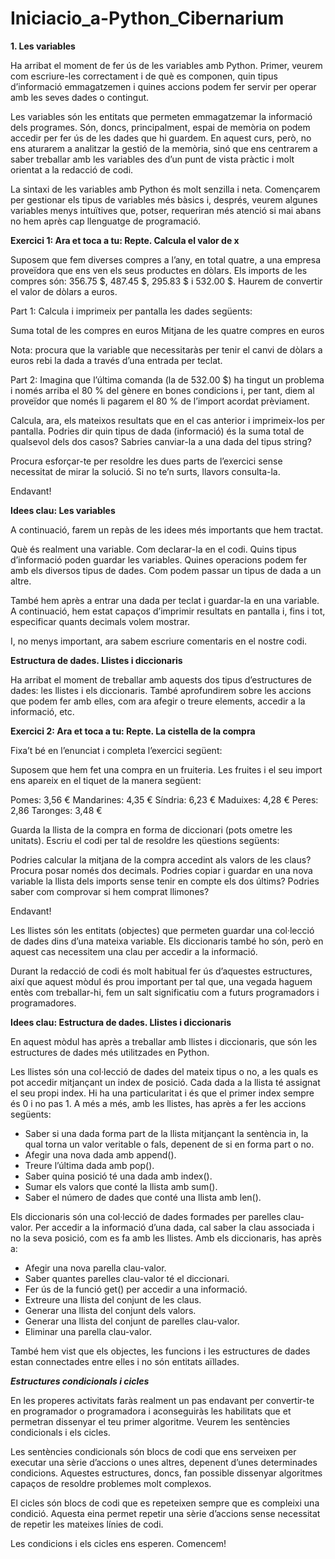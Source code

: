 # Iniciacio_a-Python_Cibernarium
**1. Les variables**

Ha arribat el moment de fer ús de les variables amb Python. Primer, veurem com escriure-les correctament i de què es componen, quin tipus d’informació emmagatzemen i quines accions podem fer servir per operar amb les seves dades o contingut.

Les variables són les entitats que permeten emmagatzemar la informació dels programes. Són, doncs, principalment, espai de memòria on podem accedir per fer ús de les dades que hi guardem. En aquest curs, però, no ens aturarem a analitzar la gestió de la memòria, sinó que ens centrarem a saber treballar amb les variables des d’un punt de vista pràctic i molt orientat a la redacció de codi.

La sintaxi de les variables amb Python és molt senzilla i neta. Començarem per gestionar els tipus de variables més bàsics i, després, veurem algunes variables menys intuïtives que, potser, requeriran més atenció si mai abans no hem après cap llenguatge de programació.

**Exercici 1: Ara et toca a tu: Repte. Calcula el valor de x**

Suposem que fem diverses compres a l’any, en total quatre, a una empresa proveïdora que ens ven els seus productes en dòlars. Els imports de les compres són: 356.75 $, 487.45 $, 295.83 $ i 532.00 $. Haurem de convertir el valor de dòlars a euros. 

Part 1: Calcula i imprimeix per pantalla les dades següents:

Suma total de les compres en euros
Mitjana de les quatre compres en euros
 

Nota: procura que la variable que necessitaràs per tenir el canvi de dòlars a euros rebi la dada a través d’una entrada per teclat.

Part 2: Imagina que l’última comanda (la de 532.00 $) ha tingut un problema i només arriba el 80 % del gènere en bones condicions i, per tant, diem al proveïdor que només li pagarem el 80 % de l’import acordat prèviament.

Calcula, ara, els mateixos resultats que en el cas anterior i imprimeix-los per pantalla.
Podries dir quin tipus de dada (informació) és la suma total de qualsevol dels dos casos?
Sabries canviar-la a una dada del tipus string?
 

Procura esforçar-te per resoldre les dues parts de l’exercici sense necessitat de mirar la solució. Si no te’n surts, llavors consulta-la.

Endavant!

**Idees clau: Les variables**

A continuació, farem un repàs de les idees més importants que hem tractat.

Què és realment una variable.
Com declarar-la en el codi.
Quins tipus d’informació poden guardar les variables.
Quines operacions podem fer amb els diversos tipus de dades.
Com podem passar un tipus de dada a un altre.
 

També hem après a entrar una dada per teclat i guardar-la en una variable. A continuació, hem estat capaços d’imprimir resultats en pantalla i, fins i tot, especificar quants decimals volem mostrar.

I, no menys important, ara sabem escriure comentaris en el nostre codi.

**Estructura de dades. Llistes i diccionaris**

Ha arribat el moment de treballar amb aquests dos tipus d’estructures de dades: les llistes i els diccionaris. També aprofundirem sobre les accions que podem fer amb elles, com ara afegir o treure elements, accedir a la informació, etc.

**Exercici 2: Ara et toca a tu: Repte. La cistella de la compra**

Fixa’t bé en l’enunciat i completa l’exercici següent:

Suposem que hem fet una compra en un fruiteria. Les fruites i el seu import ens apareix en el tiquet de la manera següent:

Pomes: 3,56 €
Mandarines: 4,35 €
Síndria: 6,23 €
Maduixes: 4,28 €
Peres: 2,86
Taronges: 3,48 €
 

Guarda la llista de la compra en forma de diccionari (pots ometre les unitats). Escriu el codi per tal de resoldre les qüestions següents:

Podries calcular la mitjana de la compra accedint als valors de les claus? Procura posar només dos decimals.
Podries copiar i guardar en una nova variable la llista dels imports sense tenir en compte els dos últims?
Podries saber com comprovar si hem comprat llimones?
 

Endavant!

Les llistes són les entitats (objectes) que permeten guardar una col·lecció de dades dins d’una mateixa variable. Els diccionaris també ho són, però en aquest cas necessitem una clau per accedir a la informació.

Durant la redacció de codi és molt habitual fer ús d’aquestes estructures, així que aquest mòdul és prou important per tal que, una vegada haguem entès com treballar-hi, fem un salt significatiu com a futurs programadors i programadores. 

**Idees clau: Estructura de dades. Llistes i diccionaris**


En aquest mòdul has après a treballar amb llistes i diccionaris, que són les estructures de dades més utilitzades en Python.

Les llistes són una col·lecció de dades del mateix tipus o no, a les quals es pot accedir mitjançant un index de posició. Cada dada a la llista té assignat el seu propi index. Hi ha una particularitat i és que el primer index sempre és 0 i no pas 1.  A més a més, amb les llistes, has après a fer les accions següents:

- Saber si una dada forma part de la llista mitjançant la sentència in, la qual torna un valor veritable o fals, depenent de si en forma part o no.
- Afegir una nova dada amb append().
- Treure l’última dada amb pop().
- Saber quina posició té una dada amb index().
- Sumar els valors que conté la llista amb sum().
- Saber el número de dades que conté una llista amb len().
 

Els diccionaris són una col·lecció de dades formades per parelles clau-valor. Per accedir a la informació d’una dada, cal saber la clau associada i no la seva posició, com es fa amb les llistes. Amb els diccionaris, has après a:

- Afegir una nova parella clau-valor.
- Saber quantes parelles clau-valor té el diccionari.
- Fer ús de la funció get() per accedir a una informació.
- Extreure una llista del conjunt de les claus.
- Generar una llista del conjunt dels valors.
- Generar una llista del conjunt de parelles clau-valor.
- Eliminar una parella clau-valor.
 

També hem vist que els objectes, les funcions i les estructures de dades estan connectades entre elles i no són entitats aïllades.

***Estructures condicionals i cicles***

En les properes activitats  faràs realment un pas endavant per convertir-te en programador o programadora i aconseguiràs les habilitats que et permetran dissenyar el teu primer algoritme. Veurem les sentències condicionals i els cicles.

Les sentències condicionals són blocs de codi que ens serveixen per executar una sèrie d’accions o unes altres, depenent d’unes determinades condicions. Aquestes estructures, doncs, fan possible dissenyar algoritmes capaços de resoldre problemes molt complexos.

El cicles són blocs de codi que es repeteixen sempre que es compleixi una condició. Aquesta eina permet repetir una sèrie d’accions sense necessitat de repetir les mateixes línies de codi.

Les condicions i els cicles ens esperen. Comencem!
